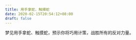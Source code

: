 ```yaml
---
title: 用手拿蛇、触摸蛇
date: 2020-02-15T20:54:12+08:00
draft: false
---
```


梦见用手拿蛇、触摸蛇，预示你将巧用计策，战胜所有的反对力量。
